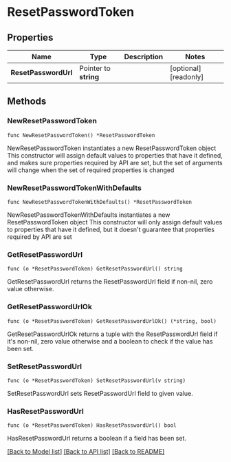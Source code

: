 # ResetPasswordToken

## Properties

Name | Type | Description | Notes
------------ | ------------- | ------------- | -------------
**ResetPasswordUrl** | Pointer to **string** |  | [optional] [readonly] 

## Methods

### NewResetPasswordToken

`func NewResetPasswordToken() *ResetPasswordToken`

NewResetPasswordToken instantiates a new ResetPasswordToken object
This constructor will assign default values to properties that have it defined,
and makes sure properties required by API are set, but the set of arguments
will change when the set of required properties is changed

### NewResetPasswordTokenWithDefaults

`func NewResetPasswordTokenWithDefaults() *ResetPasswordToken`

NewResetPasswordTokenWithDefaults instantiates a new ResetPasswordToken object
This constructor will only assign default values to properties that have it defined,
but it doesn't guarantee that properties required by API are set

### GetResetPasswordUrl

`func (o *ResetPasswordToken) GetResetPasswordUrl() string`

GetResetPasswordUrl returns the ResetPasswordUrl field if non-nil, zero value otherwise.

### GetResetPasswordUrlOk

`func (o *ResetPasswordToken) GetResetPasswordUrlOk() (*string, bool)`

GetResetPasswordUrlOk returns a tuple with the ResetPasswordUrl field if it's non-nil, zero value otherwise
and a boolean to check if the value has been set.

### SetResetPasswordUrl

`func (o *ResetPasswordToken) SetResetPasswordUrl(v string)`

SetResetPasswordUrl sets ResetPasswordUrl field to given value.

### HasResetPasswordUrl

`func (o *ResetPasswordToken) HasResetPasswordUrl() bool`

HasResetPasswordUrl returns a boolean if a field has been set.


[[Back to Model list]](../README.md#documentation-for-models) [[Back to API list]](../README.md#documentation-for-api-endpoints) [[Back to README]](../README.md)


